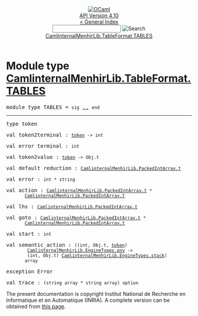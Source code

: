 <!-- ((! set title API !)) ((! set documentation !)) ((! set api !)) ((! set nobreadcrumb !)) -->
<div class="api"><header><nav class="toc brand"><a class="brand" href="https://ocaml.org/"><img src="colour-logo-gray.svg" class="svg" alt="OCaml"></a></nav><nav class="toc"><div class="toc_version"><a href="/docs" id="version-select">API Version 4.10</a></div><a href="index.html">&lt; General Index</a><div class="api_search"><input type="text" name="apisearch" id="api_search" oninput="mySearch(false);" onkeypress="this.oninput();" onclick="this.oninput();" onpaste="this.oninput();">
<img src="search_icon.svg" alt="Search" class="svg" onclick="mySearch(false)"></div>
<div id="search_results"></div><div class="toc_title"><a href="#top">CamlinternalMenhirLib.TableFormat.TABLES</a></div><ul></ul></nav></header>

<h1>Module type <a href="type_CamlinternalMenhirLib.TableFormat.TABLES.html">CamlinternalMenhirLib.TableFormat.TABLES</a></h1>

<pre><span id="MODULETYPETABLES"><span class="keyword">module type</span> TABLES</span> = <code class="code"><span class="keyword">sig</span></code> <a href="CamlinternalMenhirLib.TableFormat.TABLES.html">..</a> <code class="code"><span class="keyword">end</span></code></pre><hr width="100%">

<pre><span id="TYPEtoken"><span class="keyword">type</span> <code class="type"></code>token</span> </pre>


<pre><span id="VALtoken2terminal"><span class="keyword">val</span> token2terminal</span> : <code class="type"><a href="CamlinternalMenhirLib.TableFormat.TABLES.html#TYPEtoken">token</a> -&gt; int</code></pre>
<pre><span id="VALerror_terminal"><span class="keyword">val</span> error_terminal</span> : <code class="type">int</code></pre>
<pre><span id="VALtoken2value"><span class="keyword">val</span> token2value</span> : <code class="type"><a href="CamlinternalMenhirLib.TableFormat.TABLES.html#TYPEtoken">token</a> -&gt; Obj.t</code></pre>
<pre><span id="VALdefault_reduction"><span class="keyword">val</span> default_reduction</span> : <code class="type"><a href="CamlinternalMenhirLib.PackedIntArray.html#TYPEt">CamlinternalMenhirLib.PackedIntArray.t</a></code></pre>
<pre><span id="VALerror"><span class="keyword">val</span> error</span> : <code class="type">int * string</code></pre>
<pre><span id="VALaction"><span class="keyword">val</span> action</span> : <code class="type"><a href="CamlinternalMenhirLib.PackedIntArray.html#TYPEt">CamlinternalMenhirLib.PackedIntArray.t</a> *<br>       <a href="CamlinternalMenhirLib.PackedIntArray.html#TYPEt">CamlinternalMenhirLib.PackedIntArray.t</a></code></pre>
<pre><span id="VALlhs"><span class="keyword">val</span> lhs</span> : <code class="type"><a href="CamlinternalMenhirLib.PackedIntArray.html#TYPEt">CamlinternalMenhirLib.PackedIntArray.t</a></code></pre>
<pre><span id="VALgoto"><span class="keyword">val</span> goto</span> : <code class="type"><a href="CamlinternalMenhirLib.PackedIntArray.html#TYPEt">CamlinternalMenhirLib.PackedIntArray.t</a> *<br>       <a href="CamlinternalMenhirLib.PackedIntArray.html#TYPEt">CamlinternalMenhirLib.PackedIntArray.t</a></code></pre>
<pre><span id="VALstart"><span class="keyword">val</span> start</span> : <code class="type">int</code></pre>
<pre><span id="VALsemantic_action"><span class="keyword">val</span> semantic_action</span> : <code class="type">((int, Obj.t, <a href="CamlinternalMenhirLib.TableFormat.TABLES.html#TYPEtoken">token</a>)<br>        <a href="CamlinternalMenhirLib.EngineTypes.html#TYPEenv">CamlinternalMenhirLib.EngineTypes.env</a> -&gt;<br>        (int, Obj.t) <a href="CamlinternalMenhirLib.EngineTypes.html#TYPEstack">CamlinternalMenhirLib.EngineTypes.stack</a>)<br>       array</code></pre>
<pre><span id="EXCEPTIONError"><span class="keyword">exception</span> Error</span></pre>

<pre><span id="VALtrace"><span class="keyword">val</span> trace</span> : <code class="type">(string array * string array) option</code></pre>
<div class="copyright">The present documentation is copyright Institut National de Recherche en Informatique et en Automatique (INRIA). A complete version can be obtained from <a href="http://caml.inria.fr/pub/docs/manual-ocaml/">this page</a>.</div></div>